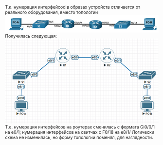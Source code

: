 Т.к. нумерация интерфейсоd в образах устройств отличается от реального оборудования, вместо топологии 
![](https://github.com/Etherne1/otus_network_engineer/blob/main/Lab03/Pasted%20image%2020241020151723.png?raw=true)
  Получилась следующая:
![](https://github.com/Etherne1/otus_network_engineer/blob/main/Lab03/Pasted%20image%2020241020152404.png?raw=true)
Т.е. нумерация интерфейсов на роутерах сменилась с формата Gi0/0/1 на e0/1; нумерация интерфейсов на свитчах с F0/18 на e8/1/
Логически схема не изменилась, но форму топологии поменял, для наглядности.